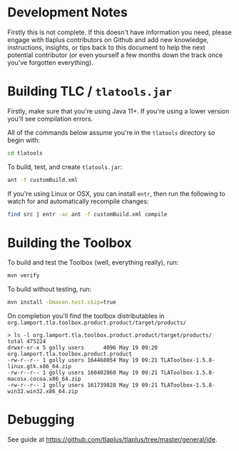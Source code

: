 Development Notes
=================

Firstly this is not complete. If this doesn't have information you need, please
engage with tlaplus contributors on Github
and add new knowledge, instructions, insights, or tips back to this document to
help the next potential contributor
(or even yourself a few months down the track once you've forgotten everything).


Building TLC / `tlatools.jar`
=============================

Firstly, make sure that you're using Java 11+.
If you're using a lower version you'll see compilation errors.

All of the commands below assume you're in the `tlatools` directory
so begin with:

```sh
cd tlatools
```

To build, test, and create `tlatools.jar`:

```sh
ant -f customBuild.xml
```

If you're using Linux or OSX, you can install `entr`,
then run the following to watch for and automatically recompile changes:

```sh
find src | entr -ac ant -f customBuild.xml compile
```


Building the Toolbox
====================

To build and test the Toolbox (well, everything really), run:

```sh
mvn verify
```

To build without testing, run:

``` sh
mvn install -Dmaven.test.skip=true
```

On completion you'll find the toolbox distributables in `org.lamport.tla.toolbox.product.product/target/products/`

```
> ls -l org.lamport.tla.toolbox.product.product/target/products/
total 475224
drwxr-xr-x 5 golly users      4096 May 19 09:20 org.lamport.tla.toolbox.product.product
-rw-r--r-- 1 golly users 164468054 May 19 09:21 TLAToolbox-1.5.8-linux.gtk.x86_64.zip
-rw-r--r-- 1 golly users 160402860 May 19 09:21 TLAToolbox-1.5.8-macosx.cocoa.x86_64.zip
-rw-r--r-- 1 golly users 161739828 May 19 09:21 TLAToolbox-1.5.8-win32.win32.x86_64.zip
```

Debugging
======================

See guide at https://github.com/tlaplus/tlaplus/tree/master/general/ide.
